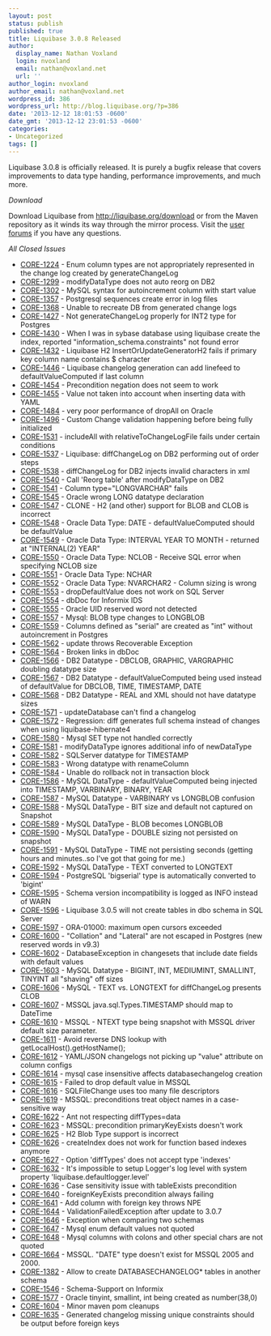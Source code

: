 ```yaml
---
layout: post
status: publish
published: true
title: Liquibase 3.0.8 Released
author:
  display_name: Nathan Voxland
  login: nvoxland
  email: nathan@voxland.net
  url: ''
author_login: nvoxland
author_email: nathan@voxland.net
wordpress_id: 386
wordpress_url: http://blog.liquibase.org/?p=386
date: '2013-12-12 18:01:53 -0600'
date_gmt: '2013-12-12 23:01:53 -0600'
categories:
- Uncategorized
tags: []
---
```



Liquibase 3.0.8 is officially released. It is purely a bugfix release that covers improvements to data type handing, performance improvements, and much more.


*Download*


Download Liquibase from <a href="http://liquibase.org/download">http://liquibase.org/download</a> or from the Maven repository as it winds its way through the mirror process. Visit the <a href="http://liquibase.org/community">user forums</a> if you have any questions.


*All Closed Issues*


- <a href="https://liquibase.jira.com/browse/CORE-1224">CORE-1224</a> - Enum column types are not appropriately represented in the change log created by generateChangeLog
- <a href="https://liquibase.jira.com/browse/CORE-1299">CORE-1299</a> - modifyDataType does not auto reorg on DB2
- <a href="https://liquibase.jira.com/browse/CORE-1302">CORE-1302</a> - MySQL syntax for autoincrement column with start value
- <a href="https://liquibase.jira.com/browse/CORE-1357">CORE-1357</a> - Postgresql sequences create error in log files
- <a href="https://liquibase.jira.com/browse/CORE-1368">CORE-1368</a> - Unable to recreate DB from generated change logs
- <a href="https://liquibase.jira.com/browse/CORE-1427">CORE-1427</a> - Not generateChangeLog properly for INT2 type for Postgres
- <a href="https://liquibase.jira.com/browse/CORE-1430">CORE-1430</a> - When I was in sybase database using liquibase create the index, reported "information_schema.constraints" not found error
- <a href="https://liquibase.jira.com/browse/CORE-1432">CORE-1432</a> - Liquibase H2 InsertOrUpdateGeneratorH2 fails if primary key column name contains $ character
- <a href="https://liquibase.jira.com/browse/CORE-1446">CORE-1446</a> - Liquibase changelog generation can add linefeed to defaultValueComputed if last column
- <a href="https://liquibase.jira.com/browse/CORE-1454">CORE-1454</a> - Precondition negation does not seem to work
- <a href="https://liquibase.jira.com/browse/CORE-1455">CORE-1455</a> - Value not taken into account when inserting data with YAML
- <a href="https://liquibase.jira.com/browse/CORE-1484">CORE-1484</a> - very poor performance of dropAll on Oracle
- <a href="https://liquibase.jira.com/browse/CORE-1496">CORE-1496</a> - Custom Change validation happening before being fully initialized
- <a href="https://liquibase.jira.com/browse/CORE-1531">CORE-1531</a> - includeAll with relativeToChangeLogFile fails under certain conditions
- <a href="https://liquibase.jira.com/browse/CORE-1537">CORE-1537</a> - Liquibase: diffChangeLog on DB2 performing out of order steps
- <a href="https://liquibase.jira.com/browse/CORE-1538">CORE-1538</a> - diffChangeLog for DB2 injects invalid characters in xml
- <a href="https://liquibase.jira.com/browse/CORE-1540">CORE-1540</a> - Call 'Reorg table' after modifyDataType on DB2
- <a href="https://liquibase.jira.com/browse/CORE-1541">CORE-1541</a> - Column type="LONGVARCHAR" fails
- <a href="https://liquibase.jira.com/browse/CORE-1545">CORE-1545</a> - Oracle wrong LONG datatype declaration
- <a href="https://liquibase.jira.com/browse/CORE-1547">CORE-1547</a> - CLONE - H2 (and other) support for BLOB and CLOB is incorrect
- <a href="https://liquibase.jira.com/browse/CORE-1548">CORE-1548</a> - Oracle Data Type: DATE - defaultValueComputed should be defaultValue
- <a href="https://liquibase.jira.com/browse/CORE-1549">CORE-1549</a> - Oracle Data Type: INTERVAL YEAR TO MONTH - returned at "INTERNAL(2) YEAR"
- <a href="https://liquibase.jira.com/browse/CORE-1550">CORE-1550</a> - Oracle Data Type: NCLOB - Receive SQL error when specifying NCLOB size
- <a href="https://liquibase.jira.com/browse/CORE-1551">CORE-1551</a> - Oracle Data Type: NCHAR
- <a href="https://liquibase.jira.com/browse/CORE-1552">CORE-1552</a> - Oracle Data Type: NVARCHAR2 - Column sizing is wrong
- <a href="https://liquibase.jira.com/browse/CORE-1553">CORE-1553</a> - dropDefaultValue does not work on SQL Server
- <a href="https://liquibase.jira.com/browse/CORE-1554">CORE-1554</a> - dbDoc for Informix IDS
- <a href="https://liquibase.jira.com/browse/CORE-1555">CORE-1555</a> - Oracle UID reserved word not detected
- <a href="https://liquibase.jira.com/browse/CORE-1557">CORE-1557</a> - Mysql: BLOB type changes to LONGBLOB
- <a href="https://liquibase.jira.com/browse/CORE-1559">CORE-1559</a> - Columns defined as "serial" are created as "int" without autoincrement in Postgres
- <a href="https://liquibase.jira.com/browse/CORE-1562">CORE-1562</a> - update throws Recoverable Exception
- <a href="https://liquibase.jira.com/browse/CORE-1564">CORE-1564</a> - Broken links in dbDoc
- <a href="https://liquibase.jira.com/browse/CORE-1566">CORE-1566</a> - DB2 Datatype - DBCLOB, GRAPHIC, VARGRAPHIC doubling datatype size
- <a href="https://liquibase.jira.com/browse/CORE-1567">CORE-1567</a> - DB2 Datatype - defaultValueComputed being used instead of defaultValue for DBCLOB, TIME, TIMESTAMP, DATE
- <a href="https://liquibase.jira.com/browse/CORE-1568">CORE-1568</a> - DB2 Datatype - REAL and XML should not have datatype sizes
- <a href="https://liquibase.jira.com/browse/CORE-1571">CORE-1571</a> - updateDatabase can't find a changelog
- <a href="https://liquibase.jira.com/browse/CORE-1572">CORE-1572</a> - Regression: diff generates full schema instead of changes when using liquibase-hibernate4
- <a href="https://liquibase.jira.com/browse/CORE-1580">CORE-1580</a> - Mysql SET type not handled correctly
- <a href="https://liquibase.jira.com/browse/CORE-1581">CORE-1581</a> - modifyDataType ignores additional info of newDataType
- <a href="https://liquibase.jira.com/browse/CORE-1582">CORE-1582</a> - SQLServer datatype for TIMESTAMP
- <a href="https://liquibase.jira.com/browse/CORE-1583">CORE-1583</a> - Wrong datatype with renameColumn
- <a href="https://liquibase.jira.com/browse/CORE-1584">CORE-1584</a> - Unable do rollback not in transaction block
- <a href="https://liquibase.jira.com/browse/CORE-1586">CORE-1586</a> - MySQL DataType - defaultValueComputed being injected into TIMESTAMP, VARBINARY, BINARY, YEAR
- <a href="https://liquibase.jira.com/browse/CORE-1587">CORE-1587</a> - MySQL Datatype - VARBINARY vs LONGBLOB confusion
- <a href="https://liquibase.jira.com/browse/CORE-1588">CORE-1588</a> - MySQL DataType - BIT size and default not captured on Snapshot
- <a href="https://liquibase.jira.com/browse/CORE-1589">CORE-1589</a> - MySQL DataType - BLOB becomes LONGBLOB
- <a href="https://liquibase.jira.com/browse/CORE-1590">CORE-1590</a> - MySQL DataType - DOUBLE sizing not persisted on snapshot
- <a href="https://liquibase.jira.com/browse/CORE-1591">CORE-1591</a> - MySQL DataType - TIME not persisting seconds (getting hours and minutes..so I've got that going for me.)
- <a href="https://liquibase.jira.com/browse/CORE-1592">CORE-1592</a> - MySQL DataType - TEXT converted to LONGTEXT
- <a href="https://liquibase.jira.com/browse/CORE-1594">CORE-1594</a> - PostgreSQL 'bigserial' type is automatically converted to 'bigint'
- <a href="https://liquibase.jira.com/browse/CORE-1595">CORE-1595</a> - Schema version incompatibility is logged as INFO instead of WARN
- <a href="https://liquibase.jira.com/browse/CORE-1596">CORE-1596</a> - Liquibase 3.0.5 will not create tables in dbo schema in SQL Server
- <a href="https://liquibase.jira.com/browse/CORE-1597">CORE-1597</a> - ORA-01000: maximum open cursors exceeded
- <a href="https://liquibase.jira.com/browse/CORE-1600">CORE-1600</a> - "Collation" and "Lateral" are not escaped in Postgres (new reserved words in v9.3)
- <a href="https://liquibase.jira.com/browse/CORE-1602">CORE-1602</a> - DatabaseException in changesets that include date fields with default values
- <a href="https://liquibase.jira.com/browse/CORE-1603">CORE-1603</a> - MySQL Datatype - BIGINT, INT, MEDIUMINT, SMALLINT, TINYINT all "shaving" off sizes
- <a href="https://liquibase.jira.com/browse/CORE-1606">CORE-1606</a> - MySQL - TEXT vs. LONGTEXT for diffChangeLog presents CLOB
- <a href="https://liquibase.jira.com/browse/CORE-1607">CORE-1607</a> - MSSQL java.sql.Types.TIMESTAMP should map to DateTime
- <a href="https://liquibase.jira.com/browse/CORE-1610">CORE-1610</a> - MSSQL - NTEXT type being snapshot with MSSQL driver default size parameter.
- <a href="https://liquibase.jira.com/browse/CORE-1611">CORE-1611</a> - Avoid reverse DNS lookup with getLocalHost().getHostName();
- <a href="https://liquibase.jira.com/browse/CORE-1612">CORE-1612</a> - YAML/JSON changelogs not picking up "value" attribute on column configs
- <a href="https://liquibase.jira.com/browse/CORE-1614">CORE-1614</a> - mysql case insensitive affects databasechangelog creation
- <a href="https://liquibase.jira.com/browse/CORE-1615">CORE-1615</a> - Failed to drop default value in MSSQL
- <a href="https://liquibase.jira.com/browse/CORE-1616">CORE-1616</a> - SQLFileChange uses too many file descriptors
- <a href="https://liquibase.jira.com/browse/CORE-1619">CORE-1619</a> - MSSQL: preconditions treat object names in a case-sensitive way
- <a href="https://liquibase.jira.com/browse/CORE-1622">CORE-1622</a> - Ant not respecting diffTypes=data
- <a href="https://liquibase.jira.com/browse/CORE-1623">CORE-1623</a> - MSSQL: precondition primaryKeyExists doesn't work
- <a href="https://liquibase.jira.com/browse/CORE-1625">CORE-1625</a> - H2 Blob Type support is incorrect
- <a href="https://liquibase.jira.com/browse/CORE-1626">CORE-1626</a> - createIndex does not work for function based indexes anymore
- <a href="https://liquibase.jira.com/browse/CORE-1627">CORE-1627</a> - Option 'diffTypes' does not accept type 'indexes'
- <a href="https://liquibase.jira.com/browse/CORE-1632">CORE-1632</a> - It's impossible to setup Logger's log level with system property 'liquibase.defaultlogger.level'
- <a href="https://liquibase.jira.com/browse/CORE-1636">CORE-1636</a> - Case sensitivity issue with tableExists precondition
- <a href="https://liquibase.jira.com/browse/CORE-1640">CORE-1640</a> - foreignKeyExists precondition always failing
- <a href="https://liquibase.jira.com/browse/CORE-1641">CORE-1641</a> - Add column with foreign key throws NPE
- <a href="https://liquibase.jira.com/browse/CORE-1644">CORE-1644</a> - ValidationFailedException after update to 3.0.7
- <a href="https://liquibase.jira.com/browse/CORE-1646">CORE-1646</a> - Exception when comparing two schemas
- <a href="https://liquibase.jira.com/browse/CORE-1647">CORE-1647</a> - Mysql enum default values not quoted
- <a href="https://liquibase.jira.com/browse/CORE-1648">CORE-1648</a> - Mysql columns with colons and other special chars are not quoted
- <a href="https://liquibase.jira.com/browse/CORE-1664">CORE-1664</a> - MSSQL. "DATE" type doesn't exist for MSSQL 2005 and 2000.
- <a href="https://liquibase.jira.com/browse/CORE-1382">CORE-1382</a> - Allow to create DATABASECHANGELOG* tables in another schema
- <a href="https://liquibase.jira.com/browse/CORE-1546">CORE-1546</a> - Schema-Support on Informix
- <a href="https://liquibase.jira.com/browse/CORE-1577">CORE-1577</a> - Oracle tinyint, smallint, int being created as number(38,0)
- <a href="https://liquibase.jira.com/browse/CORE-1604">CORE-1604</a> - Minor maven pom cleanups
- <a href="https://liquibase.jira.com/browse/CORE-1635">CORE-1635</a> - Generated changelog missing unique constraints should be output before foreign keys




